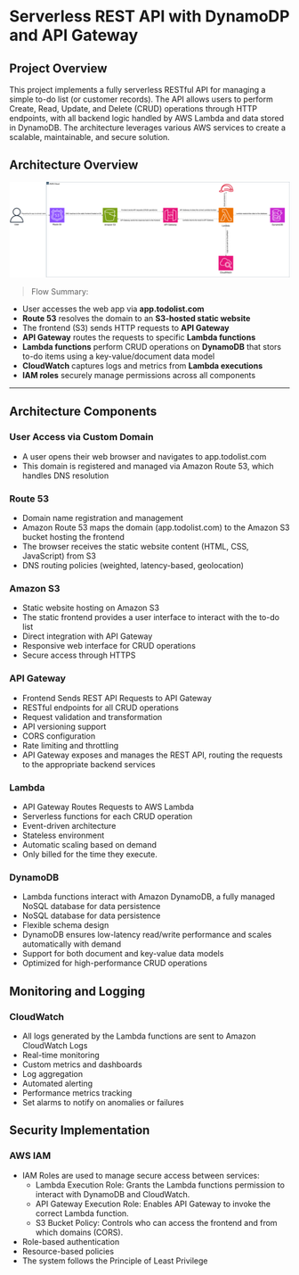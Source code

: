 # Serverless REST API with DynamoDP and API Gateway

## Project Overview

This project implements a fully serverless RESTful API for managing a simple to-do list (or customer records). The API allows users to perform Create, Read, Update, and Delete (CRUD) operations through HTTP endpoints, with all backend logic handled by AWS Lambda and data stored in DynamoDB. The architecture leverages various AWS services to create a scalable, maintainable, and secure solution.


## Architecture Overview

![Project Architecture Diagram](https://github.com/muhammedziadd/Manara-Project/blob/main/ManaraProject-ServerlessArchitecture.drawio.svg)

> Flow Summary:

- User accesses the web app via **app.todolist.com**
- **Route 53** resolves the domain to an **S3-hosted static website**
- The frontend (S3) sends HTTP requests to **API Gateway**
- **API Gateway** routes the requests to specific **Lambda functions**
- **Lambda functions** perform CRUD operations on **DynamoDB** that stors to-do items using
  a key-value/document data model
- **CloudWatch** captures logs and metrics from **Lambda executions**
- **IAM roles** securely manage permissions across all components

---

## Architecture Components

###  User Access via Custom Domain
- A user opens their web browser and navigates to app.todolist.com
- This domain is registered and managed via Amazon Route 53, which handles DNS resolution

###  Route 53
- Domain name registration and management
- Amazon Route 53 maps the domain (app.todolist.com) to the Amazon S3 bucket hosting the frontend
- The browser receives the static website content (HTML, CSS, JavaScript) from S3
- DNS routing policies (weighted, latency-based, geolocation)

### Amazon S3
- Static website hosting on Amazon S3
- The static frontend provides a user interface to interact with the to-do list
- Direct integration with API Gateway
- Responsive web interface for CRUD operations
- Secure access through HTTPS

### API Gateway
- Frontend Sends REST API Requests to API Gateway
- RESTful endpoints for all CRUD operations
- Request validation and transformation
- API versioning support
- CORS configuration
- Rate limiting and throttling
- API Gateway exposes and manages the REST API, routing the requests to the appropriate backend services

### Lambda
- API Gateway Routes Requests to AWS Lambda
- Serverless functions for each CRUD operation
- Event-driven architecture
- Stateless environment
- Automatic scaling based on demand
- Only billed for the time they execute.

### DynamoDB
- Lambda functions interact with Amazon DynamoDB, a fully managed NoSQL database for data persistence 
- NoSQL database for data persistence
- Flexible schema design
- DynamoDB ensures low-latency read/write performance and scales automatically with demand
- Support for both document and key-value data models
- Optimized for high-performance CRUD operations


## Monitoring and Logging

### CloudWatch
- All logs generated by the Lambda functions are sent to Amazon CloudWatch Logs
- Real-time monitoring
- Custom metrics and dashboards
- Log aggregation
- Automated alerting
- Performance metrics tracking
- Set alarms to notify on anomalies or failures


## Security Implementation

### AWS IAM
- IAM Roles are used to manage secure access between services:
    - Lambda Execution Role: Grants the Lambda functions permission to interact with DynamoDB and CloudWatch.
    - API Gateway Execution Role: Enables API Gateway to invoke the correct Lambda function.
    - S3 Bucket Policy: Controls who can access the frontend and from which domains (CORS).
- Role-based authentication
- Resource-based policies
- The system follows the Principle of Least Privilege

